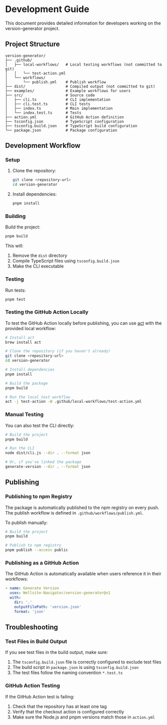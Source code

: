 # Development Guide

This document provides detailed information for developers working on the version-generator project.

## Project Structure

```
version-generator/
├── .github/
│   ├── local-workflows/   # Local testing workflows (not committed to git)
│   │   └── test-action.yml
│   └── workflows/         
│       └── publish.yml    # Publish workflow
├── dist/                  # Compiled output (not committed to git)
├── examples/              # Example workflows for users
├── src/                   # Source code
│   ├── cli.ts             # CLI implementation
│   ├── cli.test.ts        # CLI tests
│   ├── index.ts           # Main implementation
│   └── index.test.ts      # Tests
├── action.yml             # GitHub Action definition
├── tsconfig.json          # TypeScript configuration
├── tsconfig.build.json    # TypeScript build configuration
└── package.json           # Package configuration
```

## Development Workflow

### Setup

1. Clone the repository:
   ```bash
   git clone <repository-url>
   cd version-generator
   ```

2. Install dependencies:
   ```bash
   pnpm install
   ```

### Building

Build the project:
```bash
pnpm build
```

This will:
1. Remove the `dist` directory
2. Compile TypeScript files using `tsconfig.build.json`
3. Make the CLI executable

### Testing

Run tests:
```bash
pnpm test
```

### Testing the GitHub Action Locally

To test the GitHub Action locally before publishing, you can use [act](https://github.com/nektos/act) with the provided local workflow:

```bash
# Install act
brew install act

# Clone the repository (if you haven't already)
git clone <repository-url>
cd version-generator

# Install dependencies
pnpm install

# Build the package
pnpm build

# Run the local test workflow
act -j test-action -W .github/local-workflows/test-action.yml
```

### Manual Testing

You can also test the CLI directly:

```bash
# Build the project
pnpm build

# Run the CLI
node dist/cli.js --dir . --format json

# Or, if you've linked the package
generate-version --dir . --format json
```

## Publishing

### Publishing to npm Registry

The package is automatically published to the npm registry on every push. The publish workflow is defined in `.github/workflows/publish.yml`.

To publish manually:

```bash
# Build the project
pnpm build

# Publish to npm registry
pnpm publish --access public
```

### Publishing as a GitHub Action

The GitHub Action is automatically available when users reference it in their workflows:

```yaml
- name: Generate Version
  uses: Wellsite-Navigator/version-generator@v1
  with:
    dir: '.'
    outputFilePath: 'version.json'
    format: 'json'
```

## Troubleshooting

### Test Files in Build Output

If you see test files in the build output, make sure:

1. The `tsconfig.build.json` file is correctly configured to exclude test files
2. The build script in `package.json` is using `tsconfig.build.json`
3. The test files follow the naming convention `*.test.ts`

### GitHub Action Testing

If the GitHub Action test is failing:

1. Check that the repository has at least one tag
2. Verify that the checkout action is configured correctly
3. Make sure the Node.js and pnpm versions match those in `action.yml`
